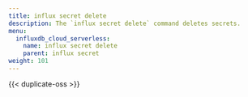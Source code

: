 ```yaml
---
title: influx secret delete
description: The `influx secret delete` command deletes secrets.
menu:
  influxdb_cloud_serverless:
    name: influx secret delete
    parent: influx secret
weight: 101
---
```


{{< duplicate-oss >}}
